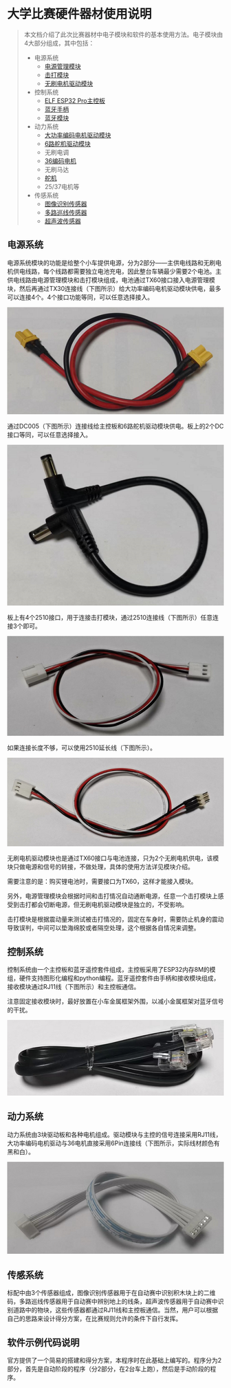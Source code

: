 # 大学比赛硬件器材使用说明

> 本文档介绍了此次比赛器材中电子模块和软件的基本使用方法。电子模块由4大部分组成，其中包括：
>
> - 电源系统
>	 - [电源管理模块](docs/electronic_modules/other_modules/power_management_module/power_management_module.md)
>	 - [击打模块](docs\electronic_modules\other_modules\hit_module\hit_module.md)
>	 - [无刷电机驱动模块](docs/electronic_modules/rj11/brushless_motor_adapter/brushless_motor_adapter.md)
> - 控制系统
> 	- [ELF ESP32 Pro主控板](docs/electronic_modules/main_control_board/elf_esp32_pro/elf_esp32_pro.md)
> 	- [蓝牙手柄](docs/electronic_modules/other_modules/bluetooth_controller/bluetooth_controller.md)
> 	- [蓝牙模块](docs/electronic_modules/other_modules/bluetooth_module/bluetooth_module.md)
> - 动力系统
> 	- [大功率编码电机驱动模块](docs/electronic_modules/rj11/36encoder_motor_driver/36encoder_motor_driver.md)
> 	- [6路舵机驱动模块](docs/electronic_modules/rj11/six_servo_driver_module/six_servo_driver_module.md)
> 	- 无刷电调
> 	- [36编码电机](docs\electronic_modules\motor\36mm_encoder_motor\36mm_encoder_motor.md)
> 	- 无刷马达
> 	- [舵机](docs/electronic_modules/motor/mg995_sovor/mg995_sovor.md)
> 	- 25/37电机等
> - 传感系统
> 	- [图像识别传感器](docs/electronic_modules/rj11/imagerecognition_sensor_v2/imagerecognition_sensor_v2.md)
> 	- [多路巡线传感器](docs/electronic_modules/rj11/multiple_linefollower/multiple_linefollower.md)
> 	- [超声波传感器](docs/electronic_modules/rj11/rgb_ultrasonic_sensor/rgb_ultrasonic_sensor.md)


## 电源系统

电源系统模块的功能是给整个小车提供电源，分为2部分——主供电线路和无刷电机供电线路，每个线路都需要独立电池充电，因此整台车辆最少需要2个电池。主供电线路由电源管理模块和击打模块组成，电池通过TX60接口接入电源管理模块，然后再通过TX30连接线（下图所示）给大功率编码电机驱动模块供电，最多可以连接4个。4个接口功能等同，可以任意选择接入。

<div align=center>
<img src="docs\robot_kits\university_hardware\1750.png">
</div> 

通过DC005（下图所示）连接线给主控板和6路舵机驱动模块供电。板上的2个DC接口等同，可以任意选择接入。

<div align=center>
<img src="docs\robot_kits\university_hardware\1751.png">
</div> 

板上有4个2510接口，用于连接击打模块，通过2510连接线（下图所示）任意连接3个即可。

<div align=center>
<img src="docs\robot_kits\university_hardware\1752.png">
</div> 

如果连接长度不够，可以使用2510延长线（下图所示）。

<div align=center>
<img src="docs\robot_kits\university_hardware\1753.png">
</div> 

无刷电机驱动模块也是通过TX60接口与电池连接，只为2个无刷电机供电，该模块只做电源和信号的转接，不做处理，具体的使用方法详见模块介绍。

需要注意的是：购买锂电池时，需要接口为TX60，这样才能接入模块。

另外，电源管理模块会根据时间和击打情况自动通断电源，任意一个击打模块上感受到击打都会切断电源，但无刷电机驱动模块是独立的，不受影响。

击打模块是根据震动量来测试被击打情况的，固定在车身时，需要防止机身的震动导致误判，中间可以垫海绵胶或者隔空处理，这个根据各自情况来调整。

 

 

## 控制系统

控制系统由一个主控板和蓝牙遥控套件组成，主控板采用了ESP32内存8M的模组，硬件支持图形化编程和python编程。蓝牙遥控套件由手柄和接收模块组成，接收模块通过RJ11线（下图所示）和主控板通信。

注意固定接收模块时，最好放置在小车金属框架外围，以减小金属框架对蓝牙信号的干扰。

<div align=center>
<img src="docs\robot_kits\university_hardware\1754.png">
</div>  

## 动力系统

动力系统由3块驱动板和各种电机组成。驱动模块与主控的信号连接采用RJ11线，大功率编码电机驱动与36电机直接采用6Pin连接线（下图所示，实际线材颜色有黑和白）。

<div align=center>
<img src="docs\robot_kits\university_hardware\1755.png">
</div>  



## 传感系统

标配中由3个传感器组成，图像识别传感器用于在自动赛中识别积木块上的二维码，多路巡线传感器用于自动赛中辨别地上的线条，超声波传感器用于自动赛中识别道路中的物块，这些传感器都通过RJ11线和主控板通信。当然，用户可以根据自己的思路来设计得分方案，在比赛规则允许的条件下自行发挥。

 

## 软件示例代码说明

官方提供了一个简易的搭建和得分方案，本程序时在此基础上编写的。程序分为2部分，首先是自动阶段的程序（分2部分，在2台车上跑），然后是手动阶段的程序。

 

 

 

 

 

 